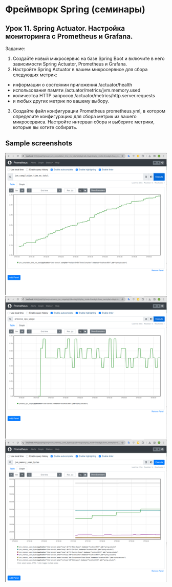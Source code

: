 # Фреймворк Spring (семинары)

## Урок 11. Spring Actuator. Настройка мониторинга с Prometheus и Grafana.

Задание:

1. Создайте новый микросервис на базе Spring Boot и включите в него зависимости Spring Actuator, Prometheus и Grafana.
2. Настройте Spring Actuator в вашем микросервисе для сбора следующих метрик:

- информации о состоянии приложения /actuator/health
- использования памяти /actuator/metrics/jvm.memory.used
- количества HTTP запросов /actuator/metrics/http.server.requests
- и любых других метрик по вашему выбору.

3. Создайте файл конфигурации Prometheus prometheus.yml,
   в котором определите конфигурацию для сбора метрик из вашего микросервиса. Настройте интервал сбора и выберите метрики, которые вы хотите собирать.

## Sample screenshots

![compilation_time](screenshots/compilation_time.png)
![cpu_usage](screenshots/cpu_usage.png)
![used_bytes](screenshots/used_bytes.png)
